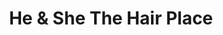 ---
title: "He & She The Hair Place"
url: /milwaukee/he-and-she-the-hair-place/
shop: hairdresser
---